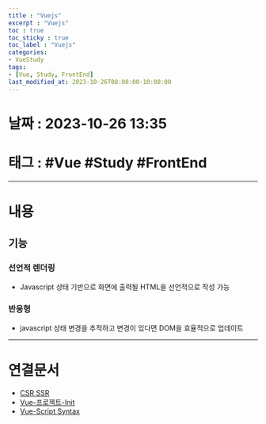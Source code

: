 ```yaml
---
title : "Vuejs"
excerpt : "Vuejs"
toc : true
toc_sticky : true
toc_label : "Vuejs"
categories:
- VueStudy
tags:
- [Vue, Study, FrontEnd]
last_modified_at: 2023-10-26T08:00:00-10:00:00
---
```


# 날짜 : 2023-10-26 13:35

# 태그 : #Vue #Study #FrontEnd
---

# 내용

## 기능

### 선언적 렌더링
- Javascript 상태 기반으로 화면에 출력될 HTML을 선언적으로 작성 가능

### 반응형
- javascript 상태 변경을 추적하고 변경이 있다면 DOM을 효율적으로 업데이트

---

# 연결문서
- [CSR SSR](../../WebCommon/WebCommon-CSR-SSR)
- [Vue-프로젝트-Init](../../VueStudy/VueStudy-Vue-프로젝트-Init)
- [Vue-Script Syntax](../../VueStudy/VueStudy-Vue-Script-Syntax)
